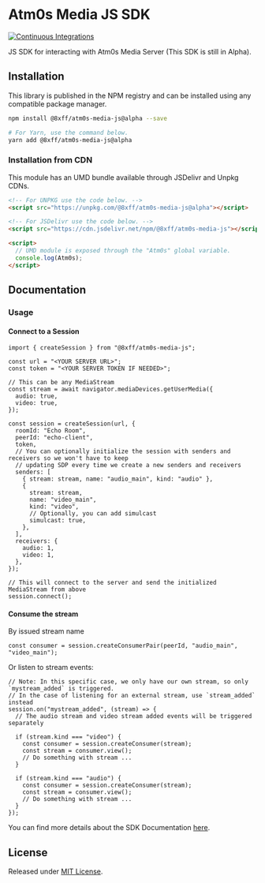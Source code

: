 # Atm0s Media JS SDK

[![Continuous Integrations](https://github.com/8xFF/media-sdk-js/actions/workflows/continuous-integrations.yaml/badge.svg?branch=main)](https://github.com/8xFF/media-sdk-js/actions/workflows/continuous-integrations.yaml)

JS SDK for interacting with Atm0s Media Server (This SDK is still in Alpha).

## Installation

This library is published in the NPM registry and can be installed using any compatible package manager.

```sh
npm install @8xff/atm0s-media-js@alpha --save

# For Yarn, use the command below.
yarn add @8xff/atm0s-media-js@alpha
```

### Installation from CDN

This module has an UMD bundle available through JSDelivr and Unpkg CDNs.

```html
<!-- For UNPKG use the code below. -->
<script src="https://unpkg.com/@8xff/atm0s-media-js@alpha"></script>

<!-- For JSDelivr use the code below. -->
<script src="https://cdn.jsdelivr.net/npm/@8xff/atm0s-media-js"></script>

<script>
  // UMD module is exposed through the "Atm0s" global variable.
  console.log(Atm0s);
</script>
```

## Documentation

### Usage

#### Connect to a Session

```
import { createSession } from "@8xff/atm0s-media-js";

const url = "<YOUR SERVER URL>";
const token = "<YOUR SERVER TOKEN IF NEEDED>";

// This can be any MediaStream
const stream = await navigator.mediaDevices.getUserMedia({
  audio: true,
  video: true,
});

const session = createSession(url, {
  roomId: "Echo Room",
  peerId: "echo-client",
  token,
  // You can optionally initialize the session with senders and receivers so we won't have to keep
  // updating SDP every time we create a new senders and receivers
  senders: [
    { stream: stream, name: "audio_main", kind: "audio" },
    {
      stream: stream,
      name: "video_main",
      kind: "video",
      // Optionally, you can add simulcast
      simulcast: true,
    },
  ],
  receivers: {
    audio: 1,
    video: 1,
  },
});

// This will connect to the server and send the initialized MediaStream from above 
session.connect();
```

#### Consume the stream
By issued stream name
```
const consumer = session.createConsumerPair(peerId, "audio_main", "video_main");

```

Or listen to stream events:
```
// Note: In this specific case, we only have our own stream, so only `mystream_added` is triggered.
// In the case of listening for an external stream, use `stream_added` instead
session.on("mystream_added", (stream) => {
  // The audio stream and video stream added events will be triggered separately

  if (stream.kind === "video") {
    const consumer = session.createConsumer(stream);
    const stream = consumer.view();
    // Do something with stream ...
  }

  if (stream.kind === "audio") {
    const consumer = session.createConsumer(stream);
    const stream = consumer.view();
    // Do something with stream ...
  }
});
```

You can find more details about the SDK Documentation [here](https://8xff.github.io/media-docs/).

## License

Released under [MIT License](./LICENSE).
